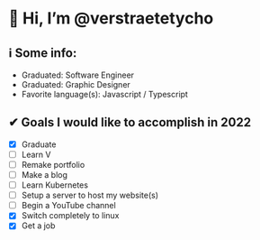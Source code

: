 # 👋 Hi, I’m @verstraetetycho

## ℹ Some info:
- Graduated: Software Engineer
- Graduated: Graphic Designer
- Favorite language(s): Javascript / Typescript

## ✔ Goals I would like to accomplish in 2022
- [x] Graduate
- [ ] Learn V
- [ ] Remake portfolio
- [ ] Make a blog
- [ ] Learn Kubernetes
- [ ] Setup a server to host my website(s)
- [ ] Begin a YouTube channel
- [x] Switch completely to linux
- [x] Get a job
